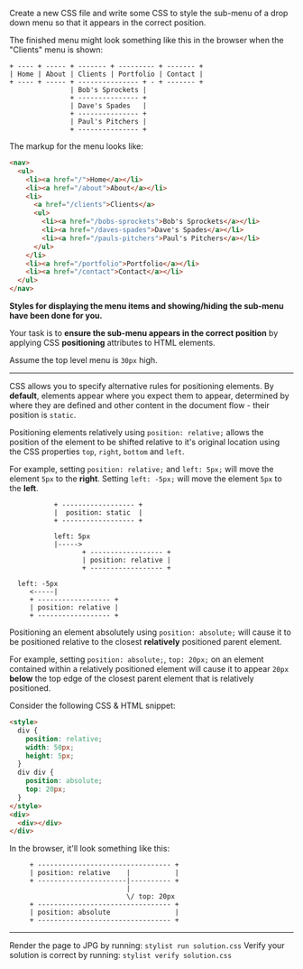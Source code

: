 Create a new CSS file and write some CSS to style the sub-menu of a drop down menu so that it appears in the correct position.

The finished menu might look something like this in the browser when the "Clients" menu is shown:

```
+ ---- + ----- + ------- + --------- + ------- +
| Home | About | Clients | Portfolio | Contact |
+ ---- + ----- + --------------- + - + ------- +
               | Bob's Sprockets |
               + --------------- +
               | Dave's Spades   |
               + --------------- +
               | Paul's Pitchers |
               + --------------- +
```

The markup for the menu looks like:

```html
<nav>
  <ul>
    <li><a href="/">Home</a></li>
    <li><a href="/about">About</a></li>
    <li>
      <a href="/clients">Clients</a>
      <ul>
        <li><a href="/bobs-sprockets">Bob's Sprockets</a></li>
        <li><a href="/daves-spades">Dave's Spades</a></li>
        <li><a href="/pauls-pitchers">Paul's Pitchers</a></li>
      </ul>
    </li>
    <li><a href="/portfolio">Portfolio</a></li>
    <li><a href="/contact">Contact</a></li>
  </ul>
</nav>
```

**Styles for displaying the menu items and showing/hiding the sub-menu have been done for you.**

Your task is to **ensure the sub-menu appears in the correct position** by applying CSS **positioning** attributes to HTML elements.

Assume the top level menu is `30px` high.

* * *

CSS allows you to specify alternative rules for positioning elements. By **default**, elements appear where you expect them to appear, determined by where they are defined and other content in the document flow - their position is `static`.

Positioning elements relatively using `position: relative;` allows the position of the element to be shifted relative to it's original location using the CSS properties `top`, `right`, `bottom` and `left`.

For example, setting `position: relative;` and `left: 5px;` will move the element `5px` to the **right**. Setting `left: -5px;` will move the element `5px` to the **left**.

```
           + ------------------ +
           |  position: static  |
           + ------------------ +

           left: 5px
           |----->
                  + ------------------ +
                  | position: relative |
                  + ------------------ + 

  left: -5px
     <-----|
     + ------------------ +
     | position: relative |
     + ------------------ +
```

Positioning an element absolutely using `position: absolute;` will cause it to be positioned relative to the closest **relatively** positioned parent element.

For example, setting `position: absolute;`, `top: 20px;` on an element contained within a relatively positioned element will cause it to appear `20px` **below** the top edge of the closest parent element that is relatively positioned.

Consider the following CSS & HTML snippet:

```html
<style>
  div {
    position: relative;
    width: 50px;
    height: 5px;
  }
  div div {
    position: absolute;
    top: 20px;
  }
</style>
<div>
  <div></div>
</div>
```

In the browser, it'll look something like this:

```
     + --------------------------------- +
     | position: relative    |           |
     + ----------------------|---------- +
                             |
                             \/ top: 20px
     + --------------------------------- +
     | position: absolute                |
     + --------------------------------- +
```

* * *

Render the page to JPG by running: `stylist run solution.css`
Verify your solution is correct by running: `stylist verify solution.css`